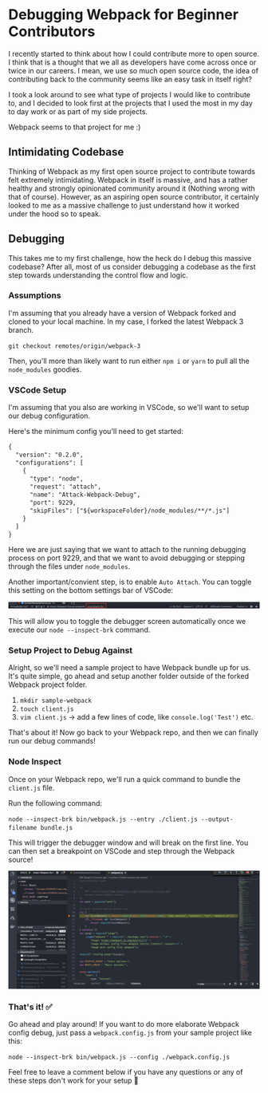 # Debugging Webpack for Beginner Contributors

I recently started to think about how I could contribute more to open source. I think that is a thought that we all as developers have come across once or twice in our careers. I mean, we use so much open source code, the idea of contributing back to the community seems like an easy task in itself right?

I took a look around to see what type of projects I would like to contribute to, and I decided to look first at the projects that I used the most in my day to day work or as part of my side projects.

Webpack seems to that project for me :)

## Intimidating Codebase

Thinking of Webpack as my first open source project to contribute towards felt extremely intimidating. Webpack in itself is massive, and has a rather healthy and strongly opinionated community around it (Nothing wrong with that of course). However, as an aspiring open source contributor, it certainly looked to me as a massive challenge to just understand how it worked under the hood so to speak.

## Debugging

This takes me to my first challenge, how the heck do I debug this massive codebase? After all, most of us consider debugging a codebase as the first step towards understanding the control flow and logic.

### Assumptions

I'm assuming that you already have a version of Webpack forked and cloned to your local machine. In my case, I forked the latest Webpack 3 branch.

`git checkout remotes/origin/webpack-3`

Then, you'll more than likely want to run either `npm i` or `yarn` to pull all the `node_modules` goodies.

### VSCode Setup

I'm assuming that you also are working in VSCode, so we'll want to setup our debug configuration.

Here's the minimum config you'll need to get started:

```
{
  "version": "0.2.0",
  "configurations": [
    {
      "type": "node",
      "request": "attach",
      "name": "Attack-Webpack-Debug",
      "port": 9229,
      "skipFiles": ["${workspaceFolder}/node_modules/**/*.js"]
    }
  ]
}
```

Here we are just saying that we want to attach to the running debugging process on port 9229, and that we want to avoid debugging or stepping through the files under `node_modules`.

Another important/convient step, is to enable `Auto Attach`. You can toggle this setting on the bottom settings bar of VSCode:

![alt text](/assets/auto_attach_enabled.png "Auto attach VS Code")

This will allow you to toggle the debugger screen automatically once we execute our `node --inspect-brk` command.

### Setup Project to Debug Against

Alright, so we'll need a sample project to have Webpack bundle up for us. It's quite simple, go ahead and setup another folder outside of the forked Webpack project folder.

1.  `mkdir sample-webpack`
2.  `touch client.js`
3.  `vim client.js` -> add a few lines of code, like `console.log('Test')` etc.

That's about it! Now go back to your Webpack repo, and then we can finally run our debug commands!

### Node Inspect

Once on your Webpack repo, we'll run a quick command to bundle the `client.js` file.

Run the following command:

`node --inspect-brk bin/webpack.js --entry ./client.js --output-filename bundle.js`

This will trigger the debugger window and will break on the first line. You can then set a breakpoint on VSCode and step through the Webpack source!

![alt text](/assets/node_debug_vscode.png "Debug VS Code")

### That's it! ✅

Go ahead and play around! If you want to do more elaborate Webpack config debug, just pass a `webpack.config.js` from your sample project like this:

`node --inspect-brk bin/webpack.js --config ./webpack.config.js`

Feel free to leave a comment below if you have any questions or any of these steps don't work for your setup 💯
